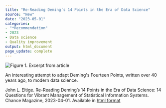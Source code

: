 ```yaml
---
title: "Re-Reading Deming’s 14 Points in the Era of Data Science"
source: "New"
date: "2023-05-01"
categories:
- "*Recommendation"
- 2023
- Data science
- Quality improvement
output: html_document
page_update: complete
---
```


![Figure 1. Excerpt from article](http://www.pmean.com/new-images/23/re-reading-14-points-01.png)

<div class="notes">

An interesting attempt to adapt Deming's Fourteen Points, written over 40 years ago, to modern data science.

John L. Eltige. Re-Reading Deming’s 14 Points in the Era of Data Science: 14 Questions for Vibrant Management of Statistical Information Systems. Chance Magazine, 2023-04-01. Available in [html format][elt1]

[elt1]: https://chance.amstat.org/2023/04/demings-14-points/

</div>

